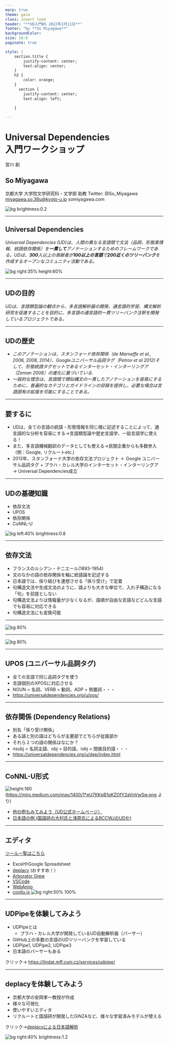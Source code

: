 ```yaml
---
marp: true
theme: gaia
class: invert lead
header: "**UD入門WS 2022年2月11日**"
footer: "by **So Miyagawa**"
backgroundColor: 	
size: 16:9
paginate: true

style: |
    section.title {
        justify-content: center;
        text-align: center;
    }
    h2 {
        color: orange;
    }
      section {
        justify-content: center;
        text-align: left;
        
    }

---
```

<!-- _class: title -->
# Universal Dependencies <br>入門ワークショップ

宮川 創
## So Miyagawa

京都大学 大学院文学研究科・文学部 助教
Twitter: @So_Miyagawa
miyagawa.so.36u@kyoto-u.jp
somiyagawa.com 

<!--
_color: #fffff9
-->
![bg brightness:0.2](https://upload.wikimedia.org/wikipedia/commons/b/b5/Universal_joint.gif)

---

## Universal Dependencies

*Universal Dependencies (UD)は、人間の異なる言語間で文法（品詞、形態素情報、統語依存関係）を**一貫して**アノテーションするためのフレームワークである。UDは、**300**人以上の貢献者が**100以上の言語**で**200近くのツリーバンク**を作成するオープンなコミュニティ活動である。*

![bg right:35% height:60%](https://universaldependencies.org/logos/logo-ud.png)
<!--
_footer: '文章は[UD公式サイト](https://universaldependencies.org/)から翻訳'
-->
---
## UDの目的
*UDは、言語類型論の観点から、多言語解析器の開発、通言語的学習、構文解析研究を促進することを目的に、多言語の通言語的一貫ツリーバンク注釈を開発しているプロジェクトである。*
<!--
_footer: '文章は[UD公式サイト](https://universaldependencies.org/introduction.html)から翻訳
'
-->


---
## UDの歴史
- *このアノテーションは、スタンフォード依存関係（de Marneffe et al., 2006, 2008, 2014）、Googleユニバーサル品詞タグ（Petrov et al 2012)そして、形態統語タグセットであるインターセット・インターリングア（Zeman 2008）の進化に基づいている.*
- *一般的な理念は、言語間で類似構文の一貫したアノテーションを容易にするために、普遍的なカテゴリとガイドラインの目録を提供し、必要な場合は言語固有の拡張を可能にすることである。*
<!--
_footer: '文章は[UD公式サイト](https://universaldependencies.org/introduction.html)から翻訳
'
-->


---
## 要するに

- UDは、全ての言語の統語・形態情報を同じ様に記述することによって、通言語的な分析を容易にする→言語類型論や歴史言語学、一般言語学に使える！
- また、多言語機械翻訳のデータとしても使える→民間企業からも多数参入（例：Google, リクルートetc.)
- 2013年、スタンフォード大学の依存文法プロジェクト ＋ Google ユニバーサル品詞タグ + プラハ・カレル大学のインターセット・インターリングア → Universal Dependencies成立

---
## UDの基礎知識

- 依存文法
- UPOS
- 依存関係
- CoNNL-U

<!--
_footer: 'Photo by Peo Hedin on Unsplash'
-->
![bg left:40% brightness:0.8](https://images.unsplash.com/photo-1595939572262-3666138363af?ixid=MXwxMjA3fDB8MHxwaG90by1wYWdlfHx8fGVufDB8fHw%3D&ixlib=rb-1.2.1&auto=format&fit=crop&w=750&q=80)


---
## 依存文法

- フランスのルシアン・テニエール(1893-1954)
- 文のなかの語の依存関係を軸に統語論を記述する
- 日本語では、係り結びを連想させる「係り受け」で定着
- 句構造文法や生成文法のように、語よりも大きな単位で、入れ子構造になる「句」を前提としない
- 句構造文法よりは情報量が少なくなるが、語順が自由な言語などどんな言語でも容易に対応できる
- 句構造文法にも変換可能


---

![bg 80%](https://upload.wikimedia.org/wikipedia/commons/0/0d/Wearetryingtounderstandthedifference_%282%29.jpg) 
<!--
_footer: 'Photo by Ralph (Ravi) Kayden on Unsplash'
-->
---

![bg 80%](https://upload.wikimedia.org/wikipedia/commons/thumb/7/7d/The_house_at_the_end_of_the_street.jpg/640px-The_house_at_the_end_of_the_street.jpg)
<!--
_footer: 'Image by Tjo3ya on Wikimedia Commons under '
-->
---

## UPOS (ユニバーサル品詞タグ)
- 全ての言語で同じ品詞タグを使う
- 言語個別のXPOSに対応させる
- NOUN = 名詞、VERB = 動詞、ADP = 側置詞・・・
- https://universaldependencies.org/u/pos/



---
## 依存関係 (Dependency Relations)

- 別名「係り受け関係」
- ある語と別の語はどちらが主要部でどちらが従属部か
- それら２つの語の関係はなにか？
- nsubj = 名詞主語、obj = 目的語、iobj = 間接目的語・・・
- https://universaldependencies.org/u/dep/index.html

---
## CoNNL-U形式

![height:180](https://miro.medium.com/max/1400/1*eU7KKpB1pKZOfY2aVnVwSw.png)
(https://miro.medium.com/max/1400/1*eU7KKpB1pKZOfY2aVnVwSw.png より)

- [他の例もみてみよう（UD公式ホームページ）](https://universaldependencies.org/format.html) 
- [日本語の例 (国語研の大村氏と浅原氏によるBCCWJのUD化)](https://irdb.nii.ac.jp/01129/0001535528)

---

## エディタ
[ツール一覧はこちら](https://universaldependencies.org/tools.html)
- ExcelやGoogle Spreadsheet
- [deplacy](https://github.com/KoichiYasuoka/deplacy) (おすすめ！）
- [Arborator Grew](https://arboratorgrew.elizia.net/)
- [VSCode](https://code.visualstudio.com/)
- [WebAnno](https://webanno.github.io/webanno/)
- [conllu.js](http://spyysalo.github.io/conllu.js/)
![bg right:50% 100%](https://universaldependencies.org/img/conllueditor_tree.png)


---
## UDPipeを体験してみよう

- UDPipeとは
    - プラハ・カレル大学が開発しているUD自動解析器（パーサー）
- GitHub上の多数の言語のUDツリーバンクを学習している
- UDPipe1, UDPipe2, UDPipe3
- 日本語のパーサーもある

クリック→ https://lindat.mff.cuni.cz/services/udpipe/

---

## deplacyを体験してみよう
- 京都大学の安岡孝一教授が作成
- 様々な可視化
- 使いやすいエディタ
- リクルートと国語研が開発したGiNZAなど、様々な学習済みモデルが使える

クリック→[deplacyによる日本語解析](https://colab.research.google.com/github/KoichiYasuoka/deplacy/blob/master/doc/ja.ipynb)


<!--
_footer: 'Photo from https://www.zinbun.kyoto-u.ac.jp/members/private/yasuoka.html'
-->
![bg right:40% brightness:1.2](https://www.zinbun.kyoto-u.ac.jp/images/members/32.YASUOKA-Koichi.jpg)